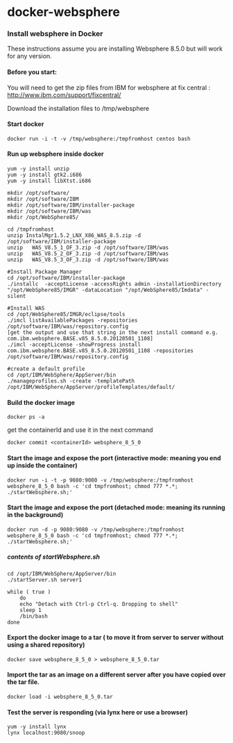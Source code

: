 docker-websphere
================

### Install websphere in Docker
These instructions assume you are installing Websphere 8.5.0 but will work for any version.

#### Before you start:
You will need to get the zip files from IBM for websphere at fix central : http://www.ibm.com/support/fixcentral/

Download the installation files to /tmp/websphere


#### Start docker 
 ```docker run -i -t -v /tmp/websphere:/tmpfromhost centos bash ```

#### Run up websphere inside docker
 ```
yum -y install unzip
yum -y install gtk2.i686
yum -y install libXtst.i686

mkdir /opt/software/
mkdir /opt/software/IBM
mkdir /opt/software/IBM/installer-package
mkdir /opt/software/IBM/was
mkdir /opt/WebSphere85/

cd /tmpfromhost
unzip InstalMgr1.5.2_LNX_X86_WAS_8.5.zip -d /opt/software/IBM/installer-package
unzip   WAS_V8.5_1_OF_3.zip -d /opt/software/IBM/was
unzip   WAS_V8.5_2_OF_3.zip -d /opt/software/IBM/was
unzip   WAS_V8.5_3_OF_3.zip -d /opt/software/IBM/was

#Install Package Manager
cd /opt/software/IBM/installer-package
./installc  -acceptLicense -accessRights admin -installationDirectory "/opt/WebSphere85/IMGR" -dataLocation "/opt/WebSphere85/Imdata" -silent

#Install WAS
cd /opt/WebSphere85/IMGR/eclipse/tools
./imcl listAvailablePackages -repositories /opt/software/IBM/was/repository.config
[get the output and use that string in the next install command e.g. com.ibm.websphere.BASE.v85_8.5.0.20120501_1108]
./imcl -acceptLicense -showProgress install com.ibm.websphere.BASE.v85_8.5.0.20120501_1108 -repositories  /opt/software/IBM/was/repository.config

#create a default profile
cd /opt/IBM/WebSphere/AppServer/bin
./manageprofiles.sh -create -templatePath /opt/IBM/WebSphere/AppServer/profileTemplates/default/
 ```
 
#### Build the docker image
```docker ps -a```

get the containerId and use it in the next command

```docker commit <containerId> websphere_8_5_0```

#### Start the image and expose the port (interactive mode: meaning you end up inside the container)

```docker run -i -t -p 9080:9080 -v /tmp/websphere:/tmpfromhost websphere_8_5_0 bash -c 'cd tmpfromhost; chmod 777 *.*; ./startWebsphere.sh;'```

#### Start the image and expose the port (detached mode: meaning its running in the background)
```docker run -d -p 9080:9080 -v /tmp/websphere:/tmpfromhost websphere_8_5_0 bash -c 'cd tmpfromhost; chmod 777 *.*; ./startWebsphere.sh;'```

##### contents of startWebsphere.sh
```
cd /opt/IBM/WebSphere/AppServer/bin
./startServer.sh server1

while ( true )
    do
    echo "Detach with Ctrl-p Ctrl-q. Dropping to shell"
    sleep 1
    /bin/bash
done
```

#### Export the docker image to a tar ( to move it from server to server without using a shared repository)
```
docker save websphere_8_5_0 > websphere_8_5_0.tar
```
#### Import the tar as an image on a different server after you have copied over the tar file.
```
docker load -i websphere_8_5_0.tar
```

#### Test the server is responding (via lynx here or use a browser)
```
yum -y install lynx
lynx localhost:9080/snoop
```

